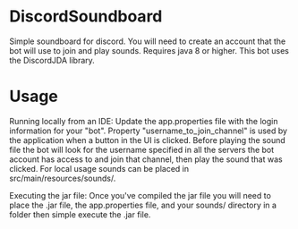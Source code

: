 # DiscordSoundboard

Simple soundboard for discord. You will need to create an account that the bot will use to join and play sounds. Requires java 8 or higher.
This bot uses the DiscordJDA library.

# Usage
Running locally from an IDE: Update the app.properties file with the login information for your "bot". Property "username_to_join_channel"
is used by the application when a button in the UI is clicked. Before playing the sound file the bot will look for the username specified 
in all the servers the bot account has access to and join that channel, then play the sound that was clicked. For local usage sounds can
be placed in src/main/resources/sounds/.

Executing the jar file:
Once you've compiled the jar file you will need to place the .jar file, the app.properties file, and your sounds/ directory in a folder
then simple execute the .jar file.
